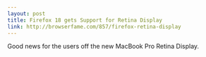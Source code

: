 ```yaml
---
layout: post
title: Firefox 18 gets Support for Retina Display
link: http://browserfame.com/857/firefox-retina-display
---
```


Good news for the users off the new MacBook Pro Retina Display.